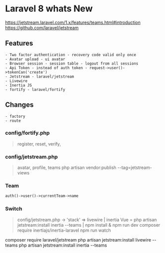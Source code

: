 # Laravel 8 whats New
https://jetstream.laravel.com/1.x/features/teams.html#introduction
https://github.com/laravel/jetstream
## Features
	- Two factor authentication - recovery code valid only once
	- Avatar upload - ui avatar
	- Browser session - session table - logout from all sessions
	- Api Token - instead of auth token - request->user()->tokenCan('create')
	- Jetstream - laravel/jetstream
	- Livewire
	- Inertia JS
	- fortify - laravel/fortify
## Changes
	- factory
	- route

### config/fortify.php
> register, reset, verify,
### config/jetstream.php
> avatar, profile, teams
php artisan vendor:publish --tag=jetstream-views
### Team
```php
auth()->user()->currentTeam->name
```
### Switch
> config/jetstream.php -> 'stack' => livewire | inertia
> Vue = php artisan jetstream:install inertia --teams | npm install & npm run dev
> composer require inertiajs/inertia-laravel
> npm run watch

composer require laravel/jetstream
php artisan jetstream:install livewire --teams
php artisan jetstream:install inertia --teams
